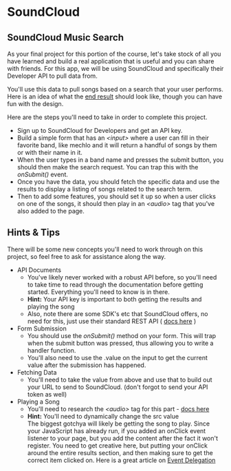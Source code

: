 # SoundCloud
## SoundCloud Music Search
As your final project for this portion of the course, let's take stock of all you have learned 
and build a real application that is useful and you can share with friends. For this app, we 
will be using SoundCloud and specifically their Developer API to pull data from.   

You'll use this data to pull songs based on a search that your user performs. Here is an idea of 
what the [end result](https://tiy-learn-content.s3.amazonaws.com/c888498b-musicapp.jpg) should 
look like, though you can have fun with the design.   

Here are the steps you'll need to take in order to complete this project.   
  * Sign up to SoundCloud for Developers and get an API key.
  * Build a simple form that has an _\<input\>_ where a user can fill in their favorite band, like mechlo 
and it will return a handful of songs by them or with their name in it.
  * When the user types in a band name and presses the submit button, you should then make the search 
request. You can trap this with the _onSubmit()_ event.
  * Once you have the data, you should fetch the specific data and use the results to display a listing
of songs related to the search term.
  * Then to add some features, you should set it up so when a user clicks on one of the songs, it should
then play in an _\<audio\>_ tag that you've also added to the page.

## Hints & Tips

There will be some new concepts you'll need to work through on this project, so feel free to ask 
for assistance along the way.

* API Documents
  * You've likely never worked with a robust API before, so you'll need to take time to read through the
documentation before getting started. Everything you'll need to know is in there.
  * **Hint:** Your API key is important to both getting the results and playing the song
  * Also, note there are some SDK's etc that SoundCloud offers, no need for this, just use their standard 
REST API ( [docs here](https://developers.soundcloud.com/docs/api/reference) )
* Form Submission
  * You should use the _onSubmit()_ method on your form. This will trap when the submit button was pressed, 
thus allowing you to write a handler function.
  * You'll also need to use the .value on the input to get the current value after the submission has happened.
* Fetching Data
  * You'll need to take the value from above and use that to build out your URL to send to SoundCloud. 
(don't forgot to send your API token as well)
* Playing a Song
  * You'll need to research the _\<audio\>_ tag for this part - 
  [docs here](https://developer.mozilla.org/en-US/docs/Web/HTML/Element/audio)
  * **Hint:** You'll need to dynamically change the src value   
The biggest gotchya will likely be getting the song to play. Since your JavaScript has already run, 
if you added an onClick event listener to your page, but you add the content after the fact it won't 
register. You need to get creative here, but putting your onClick around the entire results section, 
and then making sure to get the correct item clicked on. Here is a great article on 
[Event Delegation](https://davidwalsh.name/event-delegate)
